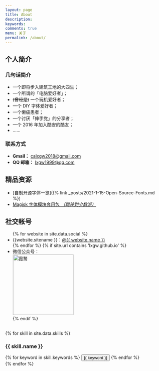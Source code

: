 ```yaml
---
layout: page
title: About
description: 
keywords: 
comments: true
menu: 关于
permalink: /about/
---
```




## 个人简介
### 几句话简介
- 一个即将步入建筑工地的大四生；
- 一个所谓的「电脑爱好者」；
- ~~(曾经是)~~ 一个玩机爱好者；
- 一个 DIY 字体爱好者；
- 一个懒癌患者；
- 一个讨厌「伸手党」的分享者；
- 一个 2016 年加入酷安的酷友；
- ……

### 联系方式
- **Gmail：** [calxgw2018@gmail.com](mailto:calxgw2018@gmail.com)
- **QQ 邮箱：** [lxgw1999@qq.com](mailto:lxgw1999@qq.com)

## 精品资源
- [自制开源字体一览]({% link _posts/2021-1-15-Open-Source-Fonts.md %})
- [Magisk 字体模块套用包 *（跳转到少数派）*](https://sspai.com/post/58049)

## 社交帐号

<ul>
{% for website in site.data.social %}
<li>{{website.sitename }}：<a href="{{ website.url }}" target="_blank">@{{ website.name }}</a></li>
{% endfor %}
{% if site.url contains 'lxgw.github.io' %}
<li>
微信公众号：<br />
<img style="height:192px;width:192px;border:1px solid lightgrey;" src="{{ assets_base_url }}/assets/images/qrcode.jpg" alt="霞鹜" />
</li>
{% endif %}
</ul>



##  

{% for skill in site.data.skills %}
### {{ skill.name }}
<div class="btn-inline">
{% for keyword in skill.keywords %}
<button class="btn btn-outline" type="button">{{ keyword }}</button>
{% endfor %}
</div>
{% endfor %}
